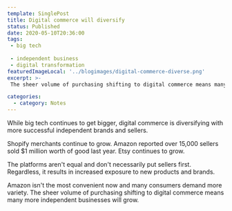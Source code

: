 ---
template: SinglePost
title: Digital commerce will diversify
status: Published
date: 2020-05-10T20:36:00
tags:
 - big tech 
 - independent business
 - digital transformation
featuredImageLocal: '../blogimages/digital-commerce-diverse.png'
excerpt: >-
 The sheer volume of purchasing shifting to digital commerce means many more independent businesses will grow. While big tech continues to get bigger, digital commerce is diversifying with more successful independent brands and sellers.

categories:
  - category: Notes
---While big tech continues to get bigger, digital commerce is diversifying with more successful independent brands and sellers.

Shopify merchants continue to grow. Amazon reported over 15,000 sellers sold $1 million worth of good last year.  Etsy continues to grow.

The platforms aren't equal and don't necessarily put sellers first. Regardless, it results in increased exposure to new products and brands.

Amazon isn't the most convenient now and many consumers demand more variety. The sheer volume of purchasing shifting to digital commerce means many more independent businesses will grow.
